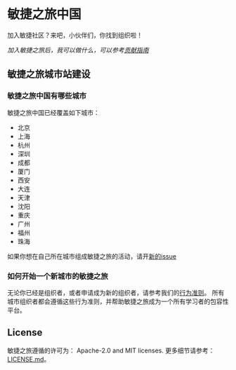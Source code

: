 # 敏捷之旅中国

加入敏捷社区？来吧，小伙伴们，你找到组织啦！

_加入敏捷之旅后，我可以做什么，可以参考[贡献指南](./CONTRIBUTING.md)_

## 敏捷之旅城市站建设

### 敏捷之旅中国有哪些城市
敏捷之旅中国已经覆盖如下城市：
- 北京
- 上海
- 杭州
- 深圳
- 成都
- 厦门
- 西安
- 大连
- 天津
- 沈阳
- 重庆
- 广州
- 福州
- 珠海

如果你想在自己所在城市组成敏捷之旅的活动，请开[新的issue](https://github.com/agiletour-china/organizing/issues/new)

### 如何开始一个新城市的敏捷之旅

无论你已经是组织者，或者申请成为新的组织者，请参考我们的[行为准则](./CODE_OF_CONDUCT.md)。
所有城市组织者都会遵循这些行为准则，并帮助敏捷之旅成为一个所有学习者的包容性平台。

## License
敏捷之旅遵循的许可为： Apache-2.0 and MIT licenses. 更多细节请参考：[LICENSE.md](./LICENSE.md)。
